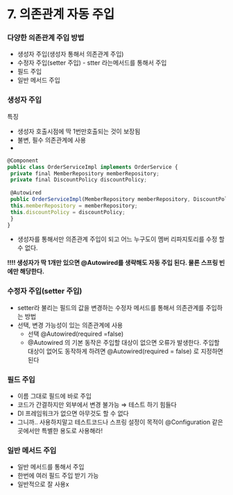 # 7. 의존관계 자동 주입

### 다양한 의존관계 주입 방법

- 생성자 주입(생성자 통해서 의존관계 주입)
- 수정자 주입(setter 주입) - stter 라는메서드를 통해서 주입
- 필드 주입
- 일반 메서드 주입

### 생성자 주입

특징

- 생성자 호출시점에 딱 1번만호출되는 것이 보장됨
- 불변, 필수 의존관계에 사용
- 

```jsx
@Component
public class OrderServiceImpl implements OrderService {
 private final MemberRepository memberRepository;
 private final DiscountPolicy discountPolicy;
 
 @Autowired 
 public OrderServiceImpl(MemberRepository memberRepository, DiscountPolicy discountPolicy) {
 this.memberRepository = memberRepository;
 this.discountPolicy = discountPolicy;
 }
}
```

- 생성자를 통해서만 의존관계 주입이 되고 어느 누구도이 멤버 리파지토리를 수정 할 수 없다.

**!!!! 생성자가 딱 1개만 있으면 @Autowired를 생략해도 자동 주입 된다. 물론 스프링 빈에만 해당한다.**

### 수정자 주입(setter 주입)

- setter라 불리는 필드의 값을 변경하는 수정자 메서드를 통해서 의존관계를 주입하는 방법
- 선택, 변경 가능성이 있는 의존관계에 사용
    - 선택 @Autowired(required =false)
    - @Autowired 의 기본 동작은 주입할 대상이 없으면 오류가 발생한다. 주입할 대상이 없어도 동작하게 하려면 @Autowired(required = false) 로 지정하면 된다

### 필드 주입

- 이름 그대로 필드에 바로 주입
- 코드가 간결하지만 외부에서 변경 불가능 ⇒ 테스트 하기 힘들다
- DI 프레임워크가 없으면 아무것도 할 수 없다
- 그니까.. 사용하지말고 테스트코드나 스프링 설정이 목적이 @Configuration 같은 곳에서만 특별한 용도로 사용해라!

### 일반 메서드 주입

- 일반 메서드를 통해서 주입
- 한번에 여러 필드 주입 받기 가능
- 일반적으로 잘 사용x
